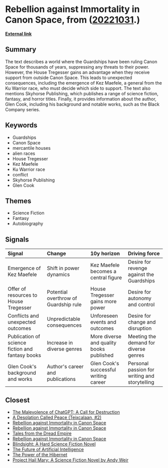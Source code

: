 # __Rebellion against Immortality in Canon Space__, from ([20221031](https://kghosh.substack.com/p/20221031).)

__[External link](https://www.goodreads.com/book/show/1808064.The_Dragon_Never_Sleeps)__



## Summary

The text describes a world where the Guardships have been ruling Canon Space for thousands of years, suppressing any threats to their power. However, the House Tregesser gains an advantage when they receive support from outside Canon Space. This leads to unexpected consequences, including the emergence of Kez Maefele, a general from the Ku Warrior race, who must decide which side to support. The text also mentions Skyhorse Publishing, which publishes a range of science fiction, fantasy, and horror titles. Finally, it provides information about the author, Glen Cook, including his background and notable works, such as the Black Company series.

## Keywords

* Guardships
* Canon Space
* mercantile houses
* alien races
* House Tregesser
* Kez Maefele
* Ku Warrior race
* conflict
* Skyhorse Publishing
* Glen Cook

## Themes

* Science Fiction
* Fantasy
* Autobiography

## Signals

| Signal                                           | Change                                | 10y horizon                              | Driving force                                 |
|:-------------------------------------------------|:--------------------------------------|:-----------------------------------------|:----------------------------------------------|
| Emergence of Kez Maefele                         | Shift in power dynamics               | Kez Maefele becomes a central figure     | Desire for revenge against the Guardships     |
| Offer of resources to House Tregesser            | Potential overthrow of Guardship rule | House Tregesser gains more power         | Desire for autonomy and control               |
| Conflicts and unexpected outcomes                | Unpredictable consequences            | Unforeseen events and outcomes           | Desire for change and disruption              |
| Publication of science fiction and fantasy books | Increase in diverse genres            | More diverse and quality books published | Meeting the demand for diverse genres         |
| Glen Cook's background and works                 | Author's career and publications      | Glen Cook's successful writing career    | Personal passion for writing and storytelling |

## Closest

* [The Malevolence of ChatGPT: A Call for Destruction](9b21fce377880166b73916aee2be1fc0)
* [A Desolation Called Peace (Teixcalaan, #2)](289d72624afd0bb868b1d4c7a26cf352)
* [Rebellion against Immortality in Canon Space](9eefc7af8fe73583fb04d6a71d5c327c)
* [Rebellion against Immortality in Canon Space](9eefc7af8fe73583fb04d6a71d5c327c)
* [Tales from the Dread Empire](de13b93138ad10bd9ac0a343c80147b5)
* [Rebellion against Immortality in Canon Space](9eefc7af8fe73583fb04d6a71d5c327c)
* [Blindsight: A Hard Science Fiction Novel](a4764a556583ffec51fa91aa3564e777)
* [The Future of Artificial Intelligence](7fcef9a240c0738d2390c83f9713dc98)
* [The Power of the Hibernet](9e74c32425eab87ba36167bfe05c8f2c)
* [Project Hail Mary: A Science Fiction Novel by Andy Weir](68b115eb29e9ef169ba04736821c9a8f)